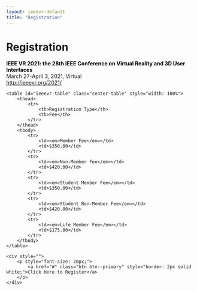 ```yaml
---
layout: ieeevr-default
title: "Registration"
---
```


<style>
    .center-table {
        margin-left: auto;
        margin-right: auto;
    }

    #ieeevr-table {
        font-family: Arial, Helvetica, sans-serif;
        border-collapse: collapse;
        width: 100%;
        border-radius:6px;
    }

    #ieeevr-table td,
    #ieeevr-table th {
        border: 1px solid #ddd;
        padding: 8px;
    }

    #ieeevr-table tr:nth-child(even) {
        background-color: #d3eaf2;
    }

    #ieeevr-table tr:hover {
        background-color: #53bae0;
        color: white;
    }

    #ieeevr-table th {
        padding-top: 12px;
        padding-bottom: 12px;
        text-align: left;
        background-color: #00aeef;
        color: white;
    }

</style>

<div>
    <h1 id="registration"> Registration</h1>
    <p>
        <strong style="color: black">IEEE VR 2021: the 28th IEEE Conference on Virtual Reality and 3D User Interfaces</strong><br /> March 27-April 3, 2021, Virtual
        <br />
        <a href="http://ieeevr.org/2021/">http://ieeevr.org/2021/</a>
    </p>

    <table id="ieeevr-table" class="center-table" style="width: 100%">
        <thead>
            <tr>
                <th>Registration Type</th>
                <th>Fee</th>
            </tr>
        </thead>
        <tbody>
            <tr>
                <td><em>Member Fee</em></td>
                <td>$350.00</td>
            </tr>
            <tr>
                <td><em>Non-Member Fee</em></td>
                <td>$420.00</td>
            </tr>
            <tr>
                <td><em>Student Member Fee</em></td>
                <td>$350.00</td>
            </tr>
            <tr>
                <td><em>Student Non-Member Fee</em></td>
                <td>$420.00</td>
            </tr>
            <tr>
                <td><em>Life Member Fee</em></td>
                <td>$175.00</td>
            </tr>
        </tbody>
    </table>

    <div style="">
        <p style="font-size: 20px;">
            <a href="#" class="btn btn--primary" style="border: 2px solid white;">Click Here to Register</a>
        </p>
    </div>


</div>
